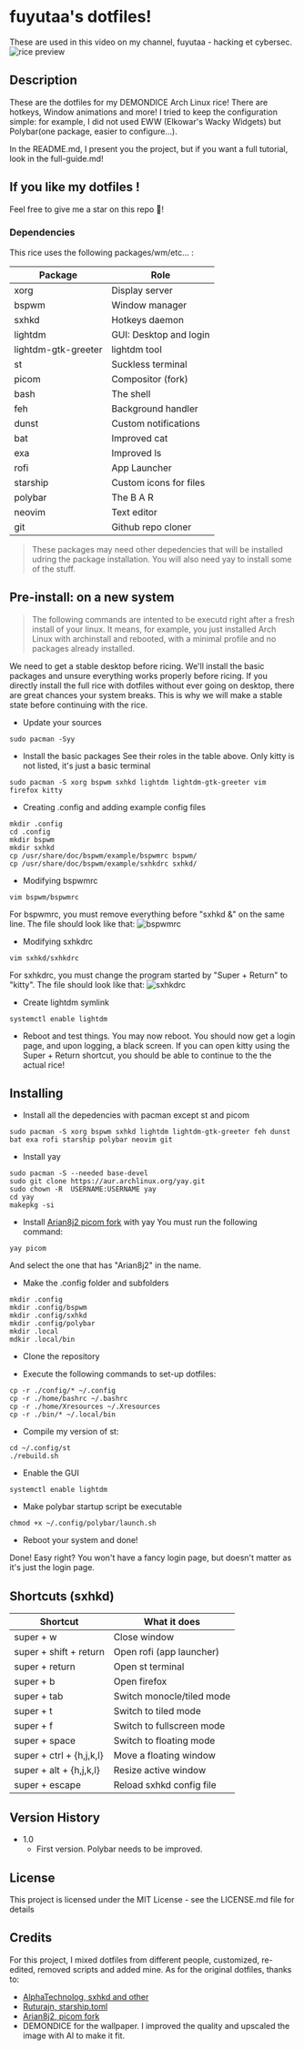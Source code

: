 # fuyutaa's dotfiles!

These are used in this video on my channel, fuyutaa - hacking et cybersec.
![rice preview](./PREVIEW-DEMONDICE-RICE-2.png)

## Description

These are the dotfiles for my DEMONDICE Arch Linux rice!
There are hotkeys, Window animations and more!
I tried to keep the configuration simple: for example, I did not used EWW (Elkowar's Wacky Widgets) but Polybar(one package, easier to configure...).

In the README.md, I present you the project, but if you want a full tutorial, look in the full-guide.md!

## If you like my dotfiles !

Feel free to give me a star on this repo 🙂!

### Dependencies

This rice uses the following packages/wm/etc... :

| Package             | Role                    |
| --------------------|-------------------------|
| xorg                | Display server          |
| bspwm               | Window manager          |
| sxhkd               | Hotkeys daemon          |
| lightdm             | GUI: Desktop and login  |
| lightdm-gtk-greeter | lightdm tool            |
| st                  | Suckless terminal       |
| picom               | Compositor (fork)       |
| bash                | The shell               |
| feh                 | Background handler      |
| dunst               | Custom notifications    |
| bat                 | Improved cat            |
| exa                 | Improved ls             |
| rofi                | App Launcher            |
| starship            | Custom icons for files  |
| polybar             | The B A R               |
| neovim              | Text editor             |
| git                 | Github repo cloner      |

> These packages may need other depedencies that will be installed udring the package installation.
> You will also need yay to install some of the stuff.

## Pre-install: on a new system
>The following commands are intented to be executd right after a fresh install of your linux.
It means, for example, you just installed Arch Linux with archinstall and rebooted, with a minimal profile and no packages already installed.

We need to get a stable desktop before ricing. We'll install the basic packages and unsure everything works properly before ricing. If you directly install the full rice with dotfiles without ever going on desktop, there are great chances your system breaks. This is why we will make a stable state before continuing with the rice.

* Update your sources
```shell
sudo pacman -Syy
```

* Install the basic packages
See their roles in the table above. Only kitty is not listed, it's just a basic terminal
```shell
sudo pacman -S xorg bspwm sxhkd lightdm lightdm-gtk-greeter vim firefox kitty
```

* Creating .config and adding example config files
```shell
mkdir .config
cd .config
mkdir bspwm
mkdir sxhkd
cp /usr/share/doc/bspwm/example/bspwmrc bspwm/
cp /usr/share/doc/bspwm/example/sxhkdrc sxhkd/
```
* Modifying bspwmrc
```shell
vim bspwm/bspwmrc
```
For bspwmrc, you must remove everything before "sxhkd &" on the same line. 
The file should look like that:
![bspwmrc](./bspwmrc_stable.png)

* Modifying sxhkdrc
```shell
vim sxhkd/sxhkdrc
```
For sxhkdrc, you must change the program started by "Super + Return" to "kitty". 
The file should look like that:
![sxhkdrc](./sxhkdrc_stable.png)


* Create lightdm symlink
```shell
systemctl enable lightdm
```

* Reboot and test things.
You may now reboot. You should now get a login page, and upon logging, a black screen. If you can open kitty using the Super + Return shortcut, you should be able to continue to the the actual rice!

## Installing
* Install all the depedencies with pacman except st and picom
```shell
sudo pacman -S xorg bspwm sxhkd lightdm lightdm-gtk-greeter feh dunst bat exa rofi starship polybar neovim git
```

* Install yay
```shell
sudo pacman -S --needed base-devel
sudo git clone https://aur.archlinux.org/yay.git
sudo chown -R  USERNAME:USERNAME yay
cd yay
makepkg -si
```

* Install [Arian8j2 picom fork](https://github.com/Arian8j2/picom) with yay
You must run the following command:
```shell
yay picom
```
And select the one that has "Arian8j2" in the name.

* Make the .config folder and subfolders
```shell
mkdir .config
mkdir .config/bspwm
mkdir .config/sxhkd
mkdir .config/polybar
mkdir .local
mdkir .local/bin
```

* Clone the repository

* Execute the following commands to set-up dotfiles:
```shell
cp -r ./config/* ~/.config
cp -r ./home/bashrc ~/.bashrc
cp -r ./home/Xresources ~/.Xresources
cp -r ./bin/* ~/.local/bin
```

* Compile my version of st:
```shell
cd ~/.config/st
./rebuild.sh
```

* Enable the GUI
```shell
systemctl enable lightdm
```

* Make polybar startup script be executable
```shell
chmod +x ~/.config/polybar/launch.sh
```

* Reboot your system and done!

Done! Easy right?
You won't have a fancy login page, but doesn't matter as it's just the login page.

## Shortcuts (sxhkd)

| Shortcut                 | What it does                |
| -------------------------| ----------------------------|
| super + w                | Close window                |
| super + shift + return   | Open rofi (app launcher)    |
| super + return           | Open st terminal            |
| super + b                | Open firefox                |
| super + tab              | Switch monocle/tiled mode   |
| super + t                | Switch to tiled mode        |
| super + f                | Switch to fullscreen mode   |
| super + space            | Switch to floating mode     |
| super + ctrl + {h,j,k,l} | Move a floating window      |
| super + alt + {h,j,k,l}  | Resize active window        |
| super + escape           | Reload sxhkd config file    |


## Version History

* 1.0
    * First version. Polybar needs to be improved.

## License

This project is licensed under the MIT License - see the LICENSE.md file for details

## Credits
For this project, I mixed dotfiles from different people, customized, re-edited, removed scripts and added mine.
As for the original dotfiles, thanks to:
* [AlphaTechnolog, sxhkd and other](https://github.com/AlphaTechnolog/dotfiles)
* [Ruturajn, starship.toml](https://gist.github.com/PurpleBooth/109311bb0361f32d87a2)
* [Arian8j2, picom fork](https://github.com/Arian8j2/picom)
* DEMONDICE for the wallpaper. I improved the quality and upscaled the image with AI to make it fit.